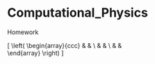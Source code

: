 # Computational_Physics
Homework

\[
\left(
\begin{array}{ccc}
  &   &   \\
  &   &   \\
  &   &   
\end{array}
\right)
\]
